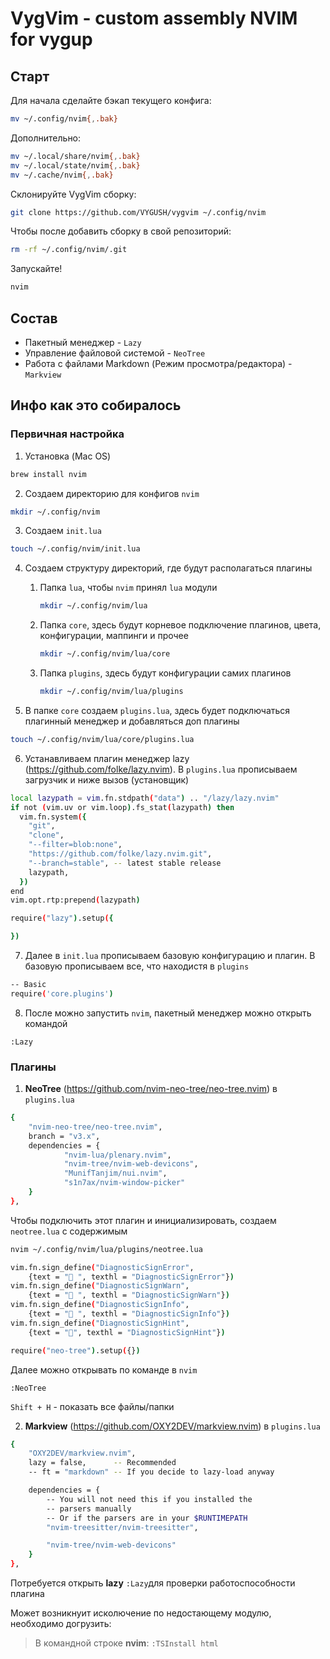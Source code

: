 # VygVim - сustom assembly NVIM for vygup

## Старт
Для начала сделайте бэкап текущего конфига:
```bash
mv ~/.config/nvim{,.bak}
```
Дополнительно:
```bash
mv ~/.local/share/nvim{,.bak}
mv ~/.local/state/nvim{,.bak}
mv ~/.cache/nvim{,.bak}
```

Склонируйте VygVim сборку:
```bash
git clone https://github.com/VYGUSH/vygvim ~/.config/nvim
```

Чтобы после добавить сборку в свой репозиторий:
```bash
rm -rf ~/.config/nvim/.git
```

Запускайте!
```bash
nvim
```

## Состав
- Пакетный менеджер - `Lazy`
- Управление файловой системой - `NeoTree`
- Работа с файлами Markdown (Режим просмотра/редактора) - `Markview`


## Инфо как это собиралось
### Первичная настройка

1. Установка (Mac OS)
```bash
brew install nvim
```

2. Создаем директорию для конфигов `nvim`
```bash
mkdir ~/.config/nvim
```

3. Создаем `init.lua`
```bash
touch ~/.config/nvim/init.lua
```

4. Создаем структуру директорий, где будут располагаться плагины
    1. Папка `lua`, чтобы `nvim` принял `lua` модули
        ```bash
        mkdir ~/.config/nvim/lua
        ```
    2. Папка `core`, здесь будут корневое подключение плагинов, цвета, конфигурации, маппинги и прочее
        ```bash
        mkdir ~/.config/nvim/lua/core
        ```
    3. Папка `plugins`, здесь будут конфигурации самих плагинов
        ```bash
        mkdir ~/.config/nvim/lua/plugins
        ```

5. В папке `core` создаем `plugins.lua`, здесь будет подключаться плагинный менеджер и добавляться доп плагины
```bash
touch ~/.config/nvim/lua/core/plugins.lua
```

6. Устанавливаем плагин менеджер lazy (https://github.com/folke/lazy.nvim). В `plugins.lua` прописываем загрузчик и ниже вызов (установщик)
```bash
local lazypath = vim.fn.stdpath("data") .. "/lazy/lazy.nvim"
if not (vim.uv or vim.loop).fs_stat(lazypath) then
  vim.fn.system({
    "git",
    "clone",
    "--filter=blob:none",
    "https://github.com/folke/lazy.nvim.git",
    "--branch=stable", -- latest stable release
    lazypath,
  })
end
vim.opt.rtp:prepend(lazypath)

require("lazy").setup({

})
```

7. Далее в `init.lua` прописываем базовую конфигурацию и плагин. В базовую прописываем все, что находистя в `plugins` 
```bash
-- Basic
require('core.plugins')
```

8. После можно запустить `nvim`, пакетный менеджер можно открыть командой 
```nvim
:Lazy
```


### Плагины
1. **NeoTree** (https://github.com/nvim-neo-tree/neo-tree.nvim) в `plugins.lua`
```bash
{
    "nvim-neo-tree/neo-tree.nvim",
    branch = "v3.x",
    dependencies = {
            "nvim-lua/plenary.nvim",
            "nvim-tree/nvim-web-devicons",
            "MunifTanjim/nui.nvim",
            "s1n7ax/nvim-window-picker"
    }
},
```

Чтобы подключить этот плагин и инициализировать, создаем `neotree.lua` с содержимым
```bash
nvim ~/.config/nvim/lua/plugins/neotree.lua
```

```bash
vim.fn.sign_define("DiagnosticSignError",
    {text = " ", texthl = "DiagnosticSignError"})
vim.fn.sign_define("DiagnosticSignWarn",
    {text = " ", texthl = "DiagnosticSignWarn"})
vim.fn.sign_define("DiagnosticSignInfo",
    {text = " ", texthl = "DiagnosticSignInfo"})
vim.fn.sign_define("DiagnosticSignHint",
    {text = "󰌵", texthl = "DiagnosticSignHint"})

require("neo-tree").setup({})
```

Далее можно открывать по команде в `nvim`
```nvim
:NeoTree
```
`Shift + H` - показать все файлы/папки

2. **Markview** (https://github.com/OXY2DEV/markview.nvim) в `plugins.lua`
```bash
{
    "OXY2DEV/markview.nvim",
    lazy = false,      -- Recommended
    -- ft = "markdown" -- If you decide to lazy-load anyway

    dependencies = {
        -- You will not need this if you installed the
        -- parsers manually
        -- Or if the parsers are in your $RUNTIMEPATH
        "nvim-treesitter/nvim-treesitter",

        "nvim-tree/nvim-web-devicons"
    }
},
```

Потребуется открыть **lazy** `:Lazy`для проверки работоспособности плагина

Может возникнуит исколючение по недостающему модулю, необходимо догрузить:
>В командной строке **nvim**: `:TSInstall html`

